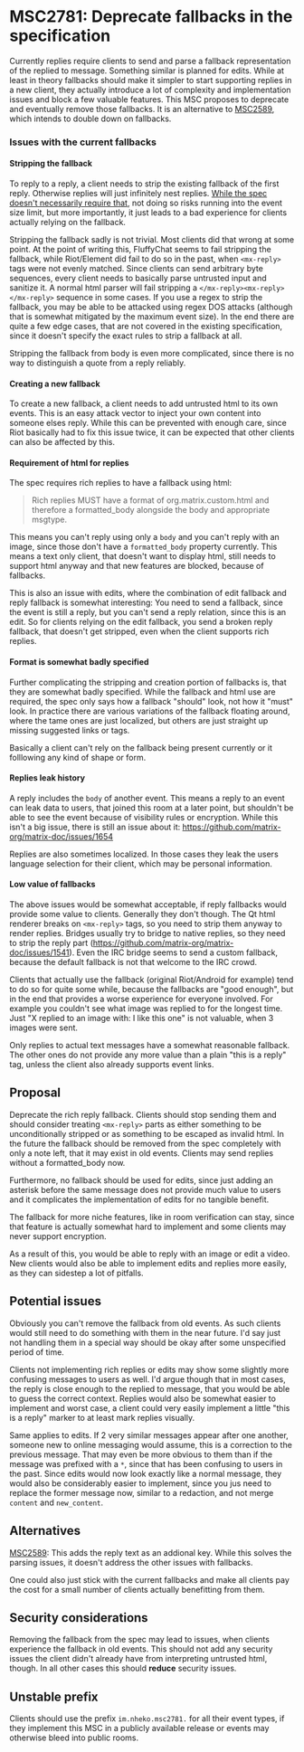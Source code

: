 # MSC2781: Deprecate fallbacks in the specification

Currently replies require clients to send and parse a fallback representation of
the replied to message. Something similar is planned for edits. While at least
in theory fallbacks should make it simpler to start supporting replies in a new
client, they actually introduce a lot of complexity and implementation issues
and block a few valuable features. This MSC proposes to deprecate and eventually
remove those fallbacks. It is an alternative to
[MSC2589](https://github.com/matrix-org/matrix-doc/pull/2589), which intends to
double down on fallbacks.

### Issues with the current fallbacks

#### Stripping the fallback

To reply to a reply, a client needs to strip the existing fallback of the first
reply. Otherwise replies will just infinitely nest replies. [While the spec doesn't necessarily require that](https://github.com/matrix-org/matrix-doc/issues/1541),
not doing so risks running into the event size limit, but more importantly, it
just leads to a bad experience for clients actually relying on the fallback.

Stripping the fallback sadly is not trivial. Most clients did that wrong at some
point. At the point of writing this, FluffyChat seems to fail stripping the
fallback, while Riot/Element did fail to do so in the past, when `<mx-reply>`
tags were not evenly matched. Since clients can send arbitrary byte sequences,
every client needs to basically parse untrusted input and sanitize it. A normal
html parser will fail stripping a `</mx-reply><mx-reply></mx-reply>` sequence in
some cases. If you use a regex to strip the fallback, you may be able to be
attacked using regex DOS attacks (although that is somewhat mitigated by the
maximum event size). In the end there are quite a few edge cases, that are not
covered in the existing specification, since it doesn't specify the exact rules
to strip a fallback at all.

Stripping the fallback from body is even more complicated, since there is no way
to distinguish a quote from a reply reliably.

#### Creating a new fallback

To create a new fallback, a client needs to add untrusted html to its own
events. This is an easy attack vector to inject your own content into someone
elses reply. While this can be prevented with enough care, since Riot basically
had to fix this issue twice, it can be expected that other clients can also be
affected by this.

#### Requirement of html for replies

The spec requires rich replies to have a fallback using html:

> Rich replies MUST have a format of org.matrix.custom.html and therefore a formatted_body alongside the body and appropriate msgtype.

This means you can't reply using only a `body` and you can't reply with an
image, since those don't have a `formatted_body` property currently. This means
a text only client, that doesn't want to display html, still needs to support
html anyway and that new features are blocked, because of fallbacks.

This is also an issue with edits, where the combination of edit fallback and
reply fallback is somewhat interesting: You need to send a fallback, since the
event is still a reply, but you can't send a reply relation, since this is an
edit. So for clients relying on the edit fallback, you send a broken reply
fallback, that doesn't get stripped, even when the client supports rich replies.

#### Format is somewhat badly specified

Further complicating the stripping and creation portion of fallbacks is, that
they are somewhat badly specified. While the fallback and html use are required,
the spec only says how a fallback "should" look, not how it "must" look. In
practice there are various variations of the fallback floating around, where the
tame ones are just localized, but others are just straight up missing suggested
links or tags.

Basically a client can't rely on the fallback being present currently or it
folllowing any kind of shape or form.

#### Replies leak history

A reply includes the `body` of another event. This means a reply to an event can
leak data to users, that joined this room at a later point, but shouldn't be
able to see the event because of visibility rules or encryption. While this
isn't a big issue, there is still an issue about it: https://github.com/matrix-org/matrix-doc/issues/1654

Replies are also sometimes localized. In those cases they leak the users
language selection for their client, which may be personal information.

#### Low value of fallbacks

The above issues would be somewhat acceptable, if reply fallbacks would provide
some value to clients. Generally they don't though. The Qt html renderer breaks
on `<mx-reply>` tags, so you need to strip them anyway to render replies.
Bridges usually try to bridge to native replies, so they need to strip the reply
part (https://github.com/matrix-org/matrix-doc/issues/1541). Even the IRC bridge
seems to send a custom fallback, because the default fallback is not that
welcome to the IRC crowd.

Clients that actually use the fallback (original Riot/Android for example) tend
to do so for quite some while, because the fallbacks are "good enough", but in
the end that provides a worse experience for everyone involved. For example you
couldn't see what image was replied to for the longest time. Just "X replied to
an image with: I like this one" is not valuable, when 3 images were sent.

Only replies to actual text messages have a somewhat reasonable fallback. The
other ones do not provide any more value than a plain "this is a reply" tag,
unless the client also already supports event links.

## Proposal

Deprecate the rich reply fallback. Clients should stop sending them and should
consider treating `<mx-reply>` parts as either something to be unconditionally
stripped or as something to be escaped as invalid html. In the future the
fallback should be removed from the spec completely with only a note left, that
it may exist in old events. Clients may send replies without a formatted_body
now.

Furthermore, no fallback should be used for edits, since just adding an asterisk
before the same message does not provide much value to users and it complicates
the implementation of edits for no tangible benefit.

The fallback for more niche features, like in room verification can stay, since
that feature is actually somewhat hard to implement and some clients may never
support encryption.

As a result of this, you would be able to reply with an image or edit a video.
New clients would also be able to implement edits and replies more easily, as
they can sidestep a lot of pitfalls.

## Potential issues

Obviously you can't remove the fallback from old events. As such clients would
still need to do something with them in the near future. I'd say just not
handling them in a special way should be okay after some unspecified period of
time.

Clients not implementing rich replies or edits may show some slightly more
confusing messages to users as well. I'd argue though that in most cases, the
reply is close enough to the replied to message, that you would be able to guess
the correct context. Replies would also be somewhat easier to implement and
worst case, a client could very easily implement a little "this is a reply"
marker to at least mark replies visually.

Same applies to edits. If 2 very similar messages appear after one another,
someone new to online messaging would assume, this is a correction to the
previous message. That may even be more obvious to them than if the message was
prefixed with a `*`, since that has been confusing to users in the past. Since
edits would now look exactly like a normal message, they would also be
considerably easier to implement, since you jus need to replace the former
message now, similar to a redaction, and not merge `content` and `new_content`.

## Alternatives

[MSC2589](https://github.com/matrix-org/matrix-doc/pull/2589): This adds the
reply text as an addional key. While this solves the parsing issues, it
doesn't address the other issues with fallbacks.

One could also just stick with the current fallbacks and make all clients pay
the cost for a small number of clients actually benefitting from them.

## Security considerations

Removing the fallback from the spec may lead to issues, when clients experience
the fallback in old events. This should not add any security issues the
client didn't already have from interpreting untrusted html, though. In all
other cases this should **reduce** security issues.

## Unstable prefix

Clients should use the prefix `im.nheko.msc2781.` for all their event types, if
they implement this MSC in a publicly available release or events may otherwise
bleed into public rooms.
